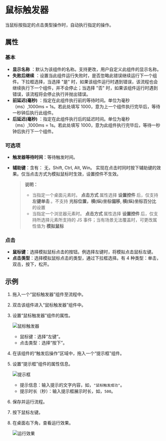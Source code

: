 # 鼠标触发器

当鼠标按指定的点击类型操作时，自动执行指定的操作。

## 属性

### 基本

- **显示名称** ：默认为该组件的名称。支持更改，用户自定义此组件的显示名称。
- **失败后继续** ：设置当此组件运行失败时，是否忽略此错误继续运行下一个组件。下拉框选择，当选择 "是" 时，如果该组件运行时遇到错误，该流程也会继续执行下一个组件，并不会停止；当选择 "否" 时，如果该组件运行时遇到错误，该流程将会停止执行并抛出错误。
- **前延迟(毫秒)** ：指定在此组件执行前的等待时间。单位为毫秒（ms）,1000ms = 1s。若此处填写 1000，意为上一个组件执行完毕后，等待一秒钟后执行此组件。
- **后延迟(毫秒)** ：指定在此组件执行后的延迟时间。单位为毫秒（ms）,1000ms = 1s。若此处填写 1000，意为此组件执行完毕后，等待一秒钟后执行下一个组件。

### 可选项

- **触发器等待时间**：等待触发时间。
- **辅助键**：含有： 无，Shift, Ctrl, Alt, Win。 实现在点击时同时按下辅助键的效果。仅当点击方式为模拟鼠标时生效，设置控件不生效。

    > **说明：**
    >
    >- 当指定一个桌面元素时。 <b> 点击方式 </b> 属性选择 <b> 设置控件 </b> 后，仅支持 <b> 左键单击 </b>。不支持 <b> 光标位置，横(纵)坐标偏移, 横(纵)坐标百分比 </b> 的设置
    > - 当指定一个浏览器元素时。<b> 点击方式 </b> 属性选择 <b> 设置控件 </b> 后，仅支持所选择元素所支持的 JS 事件；当有场景无法覆盖时，可更改属性值为 <b> 模拟鼠标 </b>

### 点击

- **鼠标键**：选择模拟鼠标点击的按钮。例选择左键时，将模拟点击鼠标左键。
- **点击类型**：选择模拟鼠标点击的类型，通过下拉框选择。有 4 种类型：单击，双击，按下，松开。

## 示例

1. 拖入一个“鼠标触发器”组件至流程中。
2. 双击该组件进入“鼠标触发器”组件中。
3. 设置“鼠标触发器”组件的属性。

   ![鼠标触发器](https://docimages.blob.core.chinacloudapi.cn/images/Activities/mousetrigger20210508.png)

   - 鼠标键：选择“左键”。
   - 点击类型：选择“按下”。

4. 在该组件的“触发后操作”区域中，拖入一个“提示框”组件。
5. 设置“提示框”组件的属性信息。

   ![提示框](https://docimages.blob.core.chinacloudapi.cn/images/Activities/mouseinfo20210508.png)

   - 提示信息：输入提示的文字内容，如，`"鼠标触发成功"`。
   - 提示时长（秒）：输入提示框展示时长，如，`500`。

6. 保存并运行流程。
7. 按下鼠标左键。
8. 在桌面右下角，查看运行效果。

   ![运行效果](https://docimages.blob.core.chinacloudapi.cn/images/Activities/mouseinforesult20210508.png)

